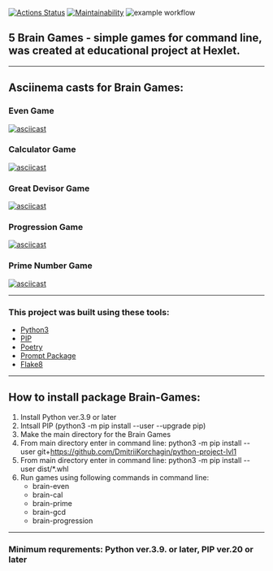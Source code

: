 [![Actions Status](https://github.com/DmitriiKorchagin/python-project-lvl1/workflows/hexlet-check/badge.svg)](https://github.com/DmitriiKorchagin/python-project-lvl1/actions)
[![Maintainability](https://api.codeclimate.com/v1/badges/53d8d9187df172021187/maintainability)](https://codeclimate.com/github/DmitriiKorchagin/python-project-lvl1/maintainability)
![example workflow](https://github.com/DmitriiKorchagin/python-project-lvl1/actions/workflows/hexlet-lint.yml/badge.svg?event=push)


## 5 Brain Games - simple games for command line, was created at educational project at Hexlet.
____




## Asciinema casts for Brain Games:
### Even Game

  [![asciicast](https://asciinema.org/a/2HC8Hk2Y3KKZyU1771ZnVf2p4.svg)](https://asciinema.org/a/2HC8Hk2Y3KKZyU1771ZnVf2p4)
### Calculator Game
[![asciicast](https://asciinema.org/a/YGWcDS7lBJ3yXVtR3AKXAlgrK.svg)](https://asciinema.org/a/YGWcDS7lBJ3yXVtR3AKXAlgrK)
### Great Devisor Game
[![asciicast](https://asciinema.org/a/NIjhyNs1eHfEfveoogawQWeRF.svg)](https://asciinema.org/a/NIjhyNs1eHfEfveoogawQWeRF)
### Progression Game
[![asciicast](https://asciinema.org/a/lJcFAb6kF0kFlho2A3JCHnu90.svg)](https://asciinema.org/a/lJcFAb6kF0kFlho2A3JCHnu90)
### Prime Number Game
[![asciicast](https://asciinema.org/a/XJ7Av7Xp3DW28fTHNtxbRIsjE.svg)](https://asciinema.org/a/XJ7Av7Xp3DW28fTHNtxbRIsjE)
___
### This project was built using these tools: 
- [Python3](https://www.python.org) 
- [PIP](https://pypi.org/project/pip/)  
- [Poetry](https://python-poetry.org/docs/) 
- [Prompt Package](https://prompt.readthedocs.io/en/latest/)
- [Flake8](https://flake8.pycqa.org/en/latest/)
___
## How to install package Brain-Games:

1. Install Python ver.3.9 or later
2. Intsall PIP (python3 -m pip install --user --upgrade pip)
3. Make the main directory for the Brain Games
4. From main directory enter in command line: python3 -m pip install --user git+https://github.com/DmitriiKorchagin/python-project-lvl1
5. From main directory enter in command line: python3 -m pip install --user dist/*.whl
6. Run games using following commands in command line:
   - brain-even
   - brain-cal
   - brain-prime
   - brain-gcd
   - brain-progression
___
### Minimum requrements: Python ver.3.9. or later, PIP ver.20 or later